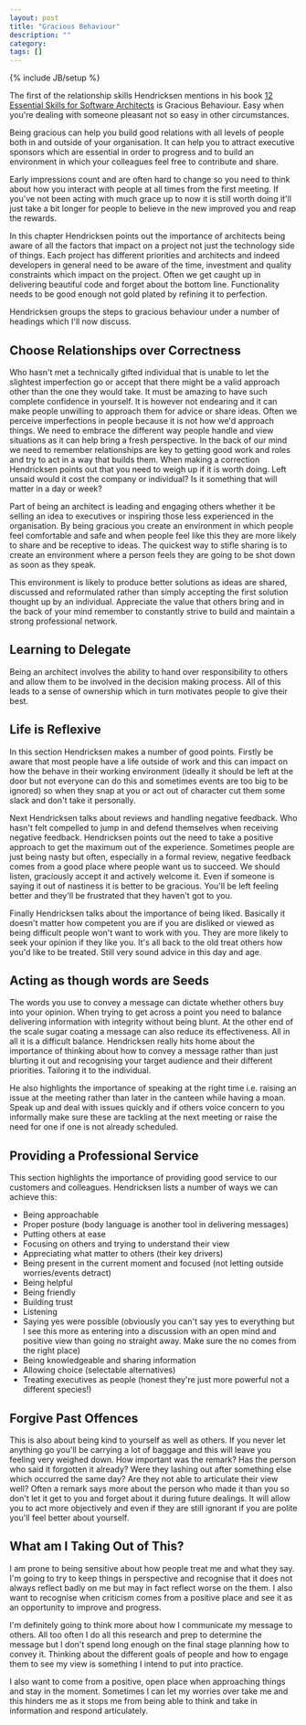 ```yaml
---
layout: post
title: "Gracious Behaviour"
description: ""
category: 
tags: []
---
```

{% include JB/setup %}

The first of the relationship skills Hendricksen mentions in his book <a href="http://www.amazon.co.uk/12-Essential-Skills-Software-Architects/dp/0321717295" target="_blank">12 Essential Skills for Software Architects</a> is Gracious Behaviour. Easy when you're dealing with someone pleasant not so easy in other circumstances. 

Being gracious can help you build good relations with all levels of people both in and outside of your organisation. It can help you to attract executive sponsors which are essential in order to progress and to build an environment in which your colleagues feel free to contribute and share. 

Early impressions count and are often hard to change so you need to think about how you interact with people at all times from the first meeting. If you've not been acting with much grace up to now it is still worth doing it'll just take a bit longer for people to believe in the new improved you and reap the rewards. 

In this chapter Hendricksen points out the importance of architects being aware of all the factors that impact on a project not just the technology side of things. Each project has different priorities and architects and indeed developers in general need to be aware of the time, investment and quality constraints which impact on the project. Often we get caught up in delivering beautiful code and forget about the bottom line. Functionality needs to be good enough not gold plated by refining it to perfection. 

Hendricksen groups the steps to gracious behaviour under a number of headings which I'll now discuss. 

## Choose Relationships over Correctness 

Who hasn't met a technically gifted individual that is unable to let the slightest imperfection go or accept that there might be a valid approach other than the one they would take. It must be amazing to have such complete confidence in yourself. It is however not endearing and it can make people unwilling to approach them for advice or share ideas. Often we perceive imperfections in people because it is not how we'd approach things. We need to embrace the different way people handle and view situations as it can help bring a fresh perspective. In the back of our mind we need to remember relationships are key to getting good work and roles and try to act in a way that builds them. When making a correction Hendricksen points out that you need to weigh up if it is worth doing. Left unsaid would it cost the company or individual? Is it something that will matter in a day or week? 

Part of being an architect is leading and engaging others whether it be selling an idea to executives or inspiring those less experienced in the organisation. By being gracious you create an environment in which people feel comfortable and safe and when people feel like this they are more likely to share and be receptive to ideas. The quickest way to stifle sharing is to create an environment where a person feels they are going to be shot down as soon as they speak. 

This environment is likely to produce better solutions as ideas are shared, discussed and reformulated rather than simply accepting the first solution thought up by an individual. Appreciate the value that others bring and in the back of your mind remember to constantly strive to build and maintain a strong professional network. 

## Learning to Delegate 

Being an architect involves the ability to hand over responsibility to others and allow them to be involved in the decision making process. All of this leads to a sense of ownership which in turn motivates people to give their best. 

## Life is Reflexive 

In this section Hendricksen makes a number of good points. Firstly be aware that most people have a life outside of work and this can impact on how the behave in their working environment (ideally it should be left at the door but not everyone can do this and sometimes events are too big to be ignored) so when they snap at you or act out of character cut them some slack and don't take it personally. 

Next Hendricksen talks about reviews and handling negative feedback. Who hasn't felt compelled to jump in and defend themselves when receiving negative feedback. Hendricksen points out the need to take a positive approach to get the maximum out of the experience. Sometimes people are just being nasty but often, especially in a formal review, negative feedback comes from a good place where people want us to succeed. We should listen, graciously accept it and actively welcome it. Even if someone is saying it out of nastiness it is better to be gracious. You'll be left feeling better and they'll be frustrated that they haven't got to you. 

Finally Hendricksen talks about the importance of being liked. Basically it doesn't matter how competent you are if you are disliked or viewed as being difficult people won't want to work with you. They are more likely to seek your opinion if they like you. It's all back to the old treat others how you'd like to be treated. Still very sound advice in this day and age. 

## Acting as though words are Seeds  

The words you use to convey a message can dictate whether others buy into your opinion. When trying to get across a point you need to balance delivering information with integrity without being blunt. At the other end of the scale sugar coating a message can also reduce its effectiveness. All in all it is a difficult balance. Hendricksen really hits home about the importance of thinking about how to convey a message rather than just blurting it out and recognising your target audience and their different priorities. Tailoring it to the individual. 

He also highlights the importance of speaking at the right time i.e. raising an issue at the meeting rather than later in the canteen while having a moan. Speak up and deal with issues quickly and if others voice concern to you informally make sure these are tackling at the next meeting or raise the need for one if one is not already scheduled. 

## Providing a Professional Service 

This section highlights the importance of providing good service to our customers and colleagues. Hendricksen lists a number of ways we can achieve this: 
+ Being approachable 
+ Proper posture (body language is another tool in delivering messages) 
+ Putting others at ease 
+ Focusing on others and trying to understand their view 
+ Appreciating what matter to others (their key drivers) 
+ Being present in the current moment and focused (not letting outside worries/events detract) 
+ Being helpful 
+ Being friendly 
+ Building trust 
+ Listening 
+ Saying yes were possible (obviously you can't say yes to everything but I see this more as entering into a discussion with an open mind and positive view than going no straight away. Make sure the no comes from the right place) 
+ Being knowledgeable and sharing information 
+ Allowing choice (selectable alternatives) 
+ Treating executives as people (honest they're just more powerful not a different species!) 

## Forgive Past Offences 

This is also about being kind to yourself as well as others. If you never let anything go you'll be carrying a lot of baggage and this will leave you feeling very weighed down. How important was the remark? Has the person who said it forgotten it already? Were they lashing out after something else which occurred the same day? Are they not able to articulate their view well? Often a remark says more about the person who made it than you so don't let it get to you and forget about it during future dealings. It will allow you to act more objectively and even if they are still ignorant if you are polite you'll feel better about yourself. 

## What am I Taking Out of This? 

I am prone to being sensitive about how people treat me and what they say. I'm going to try to keep things in perspective and recognise that it does not always reflect badly on me but may in fact reflect worse on the them. I also want to recognise when criticism comes from a positive place and see it as an opportunity to improve and progress.

I'm definitely going to think more about how I communicate my message to others. All too often I do all this research and prep to determine the message but I don't spend long enough on the final stage planning how to convey it. Thinking about the different goals of people and how to engage them to see my view is something I intend to put into practice. 

I also want to come from a positive, open place when approaching things and stay in the moment. Sometimes I can let my worries over take me and this hinders me as it stops me from being able to think and take in information and respond articulately. 

